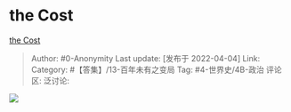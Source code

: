 #  the Cost
[the Cost](https://zhuanlan.zhihu.com/p/492800664)

> Author: #0-Anonymity
> Last update: [发布于 2022-04-04]
> Link:
> Category: #【答集】/13-百年未有之变局
> Tag: #4-世界史/4B-政治
> 评论区:
> 泛讨论:

![](https://pic3.zhimg.com/v2-13e1615ee14d6437515e24daa68d577a_b.jpg)
